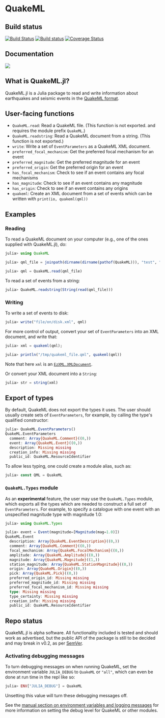 # QuakeML

## Build status

[![Build Status](https://travis-ci.org/anowacki/QuakeML.jl.svg?branch=master)](https://travis-ci.org/anowacki/QuakeML.jl)
[![Build status](https://ci.appveyor.com/api/projects/status/v0c5uj3s6nf9v026/branch/master?svg=true)](https://ci.appveyor.com/project/AndyNowacki/quakeml-jl/branch/master)
[![Coverage Status](https://coveralls.io/repos/github/anowacki/QuakeML.jl/badge.svg?branch=master)](https://coveralls.io/github/anowacki/QuakeML.jl?branch=master)

## Documentation
<!-- [![](https://img.shields.io/badge/docs-stable-blue.svg)](https://anowacki.github.io/QuakeML.jl/stable) -->
[![](https://img.shields.io/badge/docs-dev-blue.svg)](https://anowacki.github.io/QuakeML.jl/dev)

## What is QuakeML.jl?

QuakeML.jl is a Julia package to read and write information about
earthquakes and seismic events in the
[QuakeML format](https://quake.ethz.ch/quakeml).

## User-facing functions
- `QuakeML.read`: Read a QuakeML file.  (This function is not exported.
  and requires the module prefix `QuakeML`.)
- `QuakeML.readstring`: Read a QuakeML document from a string.  (This 
  function is not exported.)
- `write`: Write a set of `EventParameters` as a QuakeML XML document.
- `preferred_focal_mechanism`: Get the preferred focal mechanism for an event
- `preferred_magnitude`: Get the preferred magnitude for an event
- `preferred_origin`: Get the preferred origin for an event
- `has_focal_mechanism`: Check to see if an event contains any
  focal mechanisms
- `has_magnitude`: Check to see if an event contains any magnitude
- `has_origin`: Check to see if an event contains any origins
- `quakeml`: Create an XML document from a set of events which can
  be written with `print(io, quakeml(qml))`

## Examples

### Reading
To read a QuakeML document on your computer (e.g., one of the ones
supplied with QuakeML.jl), do:
```julia
julia> using QuakeML

julia> qml_file = joinpath(dirname(dirname(pathof(QuakeML))), "test", "data", "nepal_mw7.2.qml");

julia> qml = QuakeML.read(qml_file)
```

To read a set of events from a string:
```julia
julia> QuakeML.readstring(String(read(qml_file)))
```

### Writing
To write a set of events to disk:
```julia
julia> write("file/on/disk.xml", qml)
```

For more control of output, convert your set of `EventParameters`
into an XML document, and write that:
```julia
julia> xml = quakeml(qml);

julia> println("/tmp/quakeml_file.qml", quakeml(qml))
```

Note that here `xml` is an
[`EzXML.XMLDocument`](https://bicycle1885.github.io/EzXML.jl/stable/manual/).

Or convert your XML document into a `String`:
```julia
julia> str = string(xml)
```

## Export of types

By default, QuakeML does not export the types it uses.  The user should
usually create sets of `EventParameters`, for example, by calling the
type's qualified constructor:
```julia
julia> QuakeML.EventParameters()
QuakeML.EventParameters
  comment: Array{QuakeML.Comment}((0,))
  event: Array{QuakeML.Event}((0,))
  description: Missing missing
  creation_info: Missing missing
  public_id: QuakeML.ResourceIdentifier
```

To allow less typing, one could create a module alias, such as:
```julia
julia> const QML = QuakeML
```

### `QuakeML.Types` module
As an **experimental** feature, the user may use the `QuakeML.Types`
module, which exports all the types which are needed to construct a
full set of `EventParameters`.  For example, to specify a catalogue
with one event with an unspecified magnitude type with magnitude 1.0:

```julia
julia> using QuakeML.Types

julia> event = Event(magnitude=[Magnitude(mag=1.0)])
QuakeML.Event
  description: Array{QuakeML.EventDescription}((0,))
  comment: Array{QuakeML.Comment}((0,))
  focal_mechanism: Array{QuakeML.FocalMechanism}((0,))
  amplitude: Array{QuakeML.Amplitude}((0,))
  magnitude: Array{QuakeML.Magnitude}((1,))
  station_magnitude: Array{QuakeML.StationMagnitude}((0,))
  origin: Array{QuakeML.Origin}((0,))
  pick: Array{QuakeML.Pick}((0,))
  preferred_origin_id: Missing missing
  preferred_magnitude_id: Missing missing
  preferred_focal_mechanism_id: Missing missing
  type: Missing missing
  type_certainty: Missing missing
  creation_info: Missing missing
  public_id: QuakeML.ResourceIdentifier
```

## Repo status

QuakeML.jl is alpha software.  All functionality included is tested
and should work as advertised, but the public API of the package is
still to be decided and may break in v0.2, as per
[SemVer](https://semver.org/).

### Activating debugging messages
To turn debugging messages on when running QuakeML, set the
environment variable `JULIA_DEBUG` to `QuakeML` or `"all"`, which can
even be done at run time in the repl like so:
```julia
julia> ENV["JULIA_DEBUG"] = QuakeML
```

Unsetting this value will turn these debugging messages off.

See the [manual section on environment variables and logging messages](https://docs.julialang.org/en/v1/stdlib/Logging/#Environment-variables-1) for more information on setting the debug level for QuakeML or other modules.
